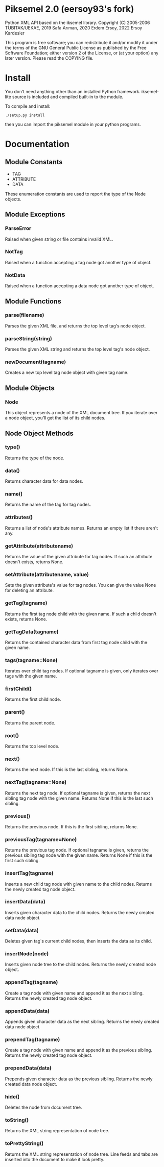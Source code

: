 # Piksemel 2.0 (eersoy93's fork)

Python XML API based on the iksemel library.
Copyright (C) 2005-2006 TUBITAK/UEKAE, 2019 Safa Arıman, 2020 Erdem Ersoy, 2022 Ersoy Kardesler

This program is free software; you can redistribute it and/or modify it
under the terms of the GNU General Public License as published by the
Free Software Foundation; either version 2 of the License, or (at your
option) any later version. Please read the COPYING file.

# Install

You don't need anything other than an installed Python framework.
iksemel-lite source is included and compiled built-in to the module.

To compile and install:

```
./setup.py install
```

then you can import the piksemel module in your python programs.

# Documentation

## Module Constants

* TAG
* ATTRIBUTE
* DATA

These enumeration constants are used to report the type of the Node objects.

## Module Exceptions

### ParseError

Raised when given string or file contains invalid XML.

### NotTag

Raised when a function accepting a tag node got another type of object.

### NotData

Raised when a function accepting a data node got another type of object.

## Module Functions

### parse(filename)

Parses the given XML file, and returns the top level tag's node object.

### parseString(string)

Parses the given XML string and returns the top level tag's node object.

### newDocument(tagname)

Creates a new top level tag node object with given tag name.

## Module Objects

### Node

This object represents a node of the XML document tree. If you iterate
over a node object, you'll get the list of its child nodes.

## Node Object Methods

### type()

Returns the type of the node.

### data()

Returns character data for data nodes.

### name()

Returns the name of the tag for tag nodes.

### attributes()

Returns a list of node's attribute names. Returns an empty list
if there aren't any.

### getAttribute(attributename)

Returns the value of the given attribute for tag nodes. If such
an attribute doesn't exists, returns None.

### setAttribute(attributename, value)

Sets the given attribute's value for tag nodes. You can give
the value None for deleting an attribute.

### getTag(tagname)

Returns the first tag node child with the given name. If such a child
doesn't exists, returns None.

### getTagData(tagname)

Returns the contained character data from first tag node child with the
given name.

### tags(tagname=None)

Iterates over child tag nodes. If optional tagname is given, only
iterates over tags with the given name.

### firstChild()

Returns the first child node.

### parent()

Returns the parent node.

### root()

Returns the top level node.

### next()

Returns the next node. If this is the last sibling, returns None.

### nextTag(tagname=None)

Returns the next tag node. If optional tagname is given, returns the
next sibling tag node with the given name. Returns None if this is
the last such sibling.

### previous()

Returns the previous node. If this is the first sibling, returns None.

### previousTag(tagname=None)

Returns the previous tag node. If optional tagname is given, returns
the previous sibling tag node with the given name. Returns None if
this is the first such sibling.

### insertTag(tagname)

Inserts a new child tag node with given name to the child nodes.
Returns the newly created tag node object.

### insertData(data)

Inserts given character data to the child nodes. Returns the newly
created data node object.

### setData(data)

Deletes given tag's current child nodes, then inserts the data as
its child.

### insertNode(node)

Inserts given node tree to the child nodes. Returns the newly created
node object.

### appendTag(tagname)

Create a tag node with given name and append it as the next sibling.
Returns the newly created tag node object.

### appendData(data)

Appends given character data as the next sibling. Returns the newly
created data node object.

### prependTag(tagname)

Create a tag node with given name and append it as the previous
sibling. Returns the newly created tag node object.

### prependData(data)

Prepends given character data as the previous sibling. Returns the
newly created data node object.

### hide()

Deletes the node from document tree.

### toString()

Returns the XML string representation of node tree.

### toPrettyString()

Returns the XML string representation of node tree. Line feeds and
tabs are inserted into the document to make it look pretty.
